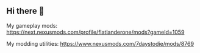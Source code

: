 ## Hi there 👋

My gameplay mods: https://next.nexusmods.com/profile/flatlanderone/mods?gameId=1059 

My modding utilities: https://www.nexusmods.com/7daystodie/mods/8769

<!--
**flatlanderone/flatlanderone** is a ✨ _special_ ✨ repository because its `README.md` (this file) appears on your GitHub profile.

Here are some ideas to get you started:

- 🔭 I’m currently working on ...
- 🌱 I’m currently learning ...
- 👯 I’m looking to collaborate on ...
- 🤔 I’m looking for help with ...
- 💬 Ask me about ...
- 📫 How to reach me: ...
- 😄 Pronouns: ...
- ⚡ Fun fact: ...
-->
